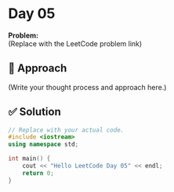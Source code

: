 # Day 05

**Problem:**  
(Replace with the LeetCode problem link)

## 🧠 Approach

(Write your thought process and approach here.)

## ✅ Solution

```cpp
// Replace with your actual code.
#include <iostream>
using namespace std;

int main() {
    cout << "Hello LeetCode Day 05" << endl;
    return 0;
}
```

